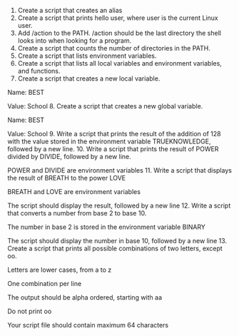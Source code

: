 1. Create a script that creates an alias
2. Create a script that prints hello user, where user is the current Linux user.
3. Add /action to the PATH. /action should be the last directory the shell looks into when looking for a program.
4. Create a script that counts the number of directories in the PATH.
5. Create a script that lists environment variables.
6. Create a script that lists all local variables and environment variables, and functions.
7. Create a script that creates a new local variable.



Name: BEST

Value: School
8. Create a script that creates a new global variable.



Name: BEST

Value: School
9. Write a script that prints the result of the addition of 128 with the value stored in the environment variable TRUEKNOWLEDGE, followed by a new line.
10. Write a script that prints the result of POWER divided by DIVIDE, followed by a new line.



POWER and DIVIDE are environment variables
11. Write a script that displays the result of BREATH to the power LOVE



BREATH and LOVE are environment variables

The script should display the result, followed by a new line
12. Write a script that converts a number from base 2 to base 10.



The number in base 2 is stored in the environment variable BINARY

The script should display the number in base 10, followed by a new line
13. Create a script that prints all possible combinations of two letters, except oo.



Letters are lower cases, from a to z

One combination per line

The output should be alpha ordered, starting with aa

Do not print oo

Your script file should contain maximum 64 characters
